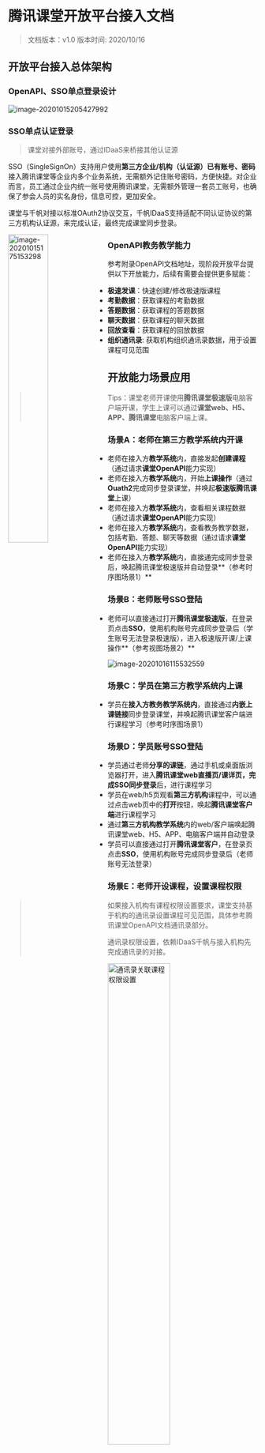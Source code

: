 # 腾讯课堂开放平台接入文档

> 文档版本：v1.0  版本时间: 2020/10/16

## 开放平台接入总体架构

### OpenAPI、SSO单点登录设计

<img src="asset/open_platform_doc/architecture.png" alt="image-20201015205427992" />

### SSO单点认证登录

> 课堂对接外部账号，通过IDaaS来桥接其他认证源

SSO（SingleSignOn）支持用户使用**第三方企业/机构（认证源）已有账号、密码**接入腾讯课堂等企业内多个业务系统，无需额外记住账号密码，方便快捷。对企业而言，员工通过企业内统一账号使用腾讯课堂，无需额外管理一套员工账号，也确保了参会人员的实名身份，信息可控，更加安全。

课堂与千帆对接以标准OAuth2协议交互，千帆IDaaS支持适配不同认证协议的第三方机构认证源，来完成认证，最终完成课堂同步登录。

<img src="asset/open_platform_doc/image-20201015175153298.png" alt="image-20201015175153298" style="width:40%;float:left" />

### OpenAPI教务教学能力

参考附录OpenAPI文档地址，现阶段开放平台提供以下开放能力，后续有需要会提供更多赋能：

- **极速发课**：快速创建/修改极速版课程
- **考勤数据**：获取课程的考勤数据
- **答题数据**：获取课程的答题数据
- **聊天数据**：获取课程的聊天数据
- **回放查看**：获取课程的回放数据
- **组织通讯录**: 获取机构组织通讯录数据，用于设置课程可见范围

## 开放能力场景应用

> Tips：课堂老师开课使用**腾讯课堂极速版**电脑客户端开课，学生上课可以通过**课堂web、H5、APP、腾讯课堂**电脑客户端上课。

### 场景A：老师在第三方教学系统内开课

- 老师在接入方**教学系统**内，直接发起**创建课程**（通过请求**课堂OpenAPI**能力实现）
- 老师在接入方**教学系统**内，开始**上课操作**（通过**Ouath2**完成同步登录课堂，并唤起**极速版腾讯课堂**上课）
- 老师在接入方**教学系统**内，查看相关课程数据（通过请求**课堂OpenAPI**能力实现）
- 老师在接入方**教学系统**内，查看教务教学数据，包括考勤、答题、聊天等数据（通过请求**课堂OpenAPI**能力实现）
- 老师在接入方**教学系统**内，直接通完成同步登录后，唤起腾讯课堂极速版并自动登录**（参考时序图场景1）**

### 场景B：老师账号SSO登陆

- 老师可以直接通过打开**腾讯课堂极速版**，在登录页点击**SSO**，使用机构账号完成同步登录后（学生账号无法登录极速版），进入极速版开课/上课操作**（参考视图场景2）**

<img src="asset/open_platform_doc/image-20201016115532559.png" alt="image-20201016115532559" />

### 场景C：学员在第三方教学系统内上课

- 学员在**接入方教务教学系统内**，直接通过**内嵌上课链接**同步登录课堂，并唤起腾讯课堂客户端进行课程学习（参考时序图场景1）

### 场景D：学员账号SSO登陆

- 学员通过老师**分享的课链**，通过手机或桌面版浏览器打开，进入**腾讯课堂web直播页/课详页，完成SSO同步登录**后，进行课程学习
- 学员在web/h5页观看**第三方机构**课程中，可以通过点击web页中的**打开**按钮，唤起**腾讯课堂客户端**进行课程学习
- 通过**第三方机构教学系统**内的web/客户端唤起腾讯课堂web、H5、APP、电脑客户端并自动登录
- 学员可以直接通过打开**腾讯课堂客户**，在登录页点击**SSO**，使用机构账号完成同步登录后（老师账号无法登录）

### 场景E：老师开设课程，设置课程权限

> 如果接入机构有课程权限设置要求，课堂支持基于机构的通讯录设置课程可见范围，具体参考腾讯课堂OpenAPI文档通讯录部分。
>
> 通讯录权限设置，依赖IDaaS千帆与接入机构先完成通讯录的对接。

<img src="asset/open_platform_doc/20201019_145647.jpg" alt="通讯录关联课程权限设置" style="width: 50%" />

## 时序图参考

### 场景1：老师从第三方机构(以开大为例)教务系统登陆到课堂

<img src="asset/open_platform_doc/image-20201016132937622.png" alt="image-20201016132937622"  />

> 开大IDP可以理解为一个第三方机构的账号ID平台，支持第三方账密校验、用户信息查询（**参考接入流程环节，千帆与机构对接部分**）
>
> sso-auth同步登录课堂接口地址为：
>
> https://ke.qq.com/cgi-proxy/sso/auth?app_domain=APP_DOMAIN&action=js，
>
> 其中
>
> action参数用于完成课堂同步登录后，引导浏览器唤起不同终端操作：
>
>	js: 唤起腾讯课堂极速版（老师开课） 
>
> 	app: 唤起腾讯课堂APP手机应用(学生在手机上课)
>
> 	pc: 唤起腾讯课堂PC桌面应用(学生在PC上课)
>
> 	web/h5: 适配redirect_url，完成302重定向到最终落地页
>
> app_domain参数，传递课堂约定的域名(参见**开放平台物料接入清单 - 机构与课堂对接表**)



### 场景2：老师从课堂SSO登陆第三方机构账号

<img src="asset/open_platform_doc/image-20201015220238944.png" alt="image-20201015220238944" />

## 第三方机构接入流程

<img src="asset/open_platform_doc/image-20201016021912233.png" alt="image-20201016021912233" />

1. **合同确认**：腾讯课堂商务、业务、产品、技术做风险评估，上报相关负责人，确认合同签订计划，以便研发工作投入
2. **确认计划**：课堂侧牵头拉通第三方机构、千帆、课堂，三方确认接入排期计划，提供课堂开放平台接入相关文档资料
3. **物料准备**：
   1. **千帆与机构对接**：千帆基于第三方机构认证源特征，与第三方机构产品、研发确认对接计划
   2. **千帆与课堂对接**：千帆提供必要的SSO认证信息、通讯录账密信息(若有需要)
4. **课堂调试**：在物料清单准备完毕后，课堂开始进行SSO、OpenAPI调试，完成调试后，交付第三方机构
5. **机构开发**：调用OpenAPI实现业务功能，遇到服务侧问题，课堂同学给予支持
6. **项目发布**：通常开放平台接入应该是0开发工作量，仅需要课堂侧做资源申请评估
7. **项目结项**：商务后续事宜跟进
8. **项目维护**：在合同期内，课堂侧负责开放平台服务能力的安全、稳定运行

> **项目进度跟进**：课堂侧定期收集对接问题，通过微信群进行整体项目进度同步跟进。

## 开放平台接入物料清单

### 1. 千帆与第三方机构对接，完成认证源接入

因为第三方机构账号通过IDaaS来桥接到课堂，所以机构需要提前与IDaaS适配好，千帆相关产品与研发同学会提供协助。

主要对接内容有两大部分：

- 认证接入
- 通讯录同步

具体接入方式，参考千帆玉符合作应用接入文档：https://docs.qq.com/doc/DSENHR29pQm1EZkt3

### 2. 千帆与课堂对接，千帆提供SSO认证信息

| **参数**               | **说明**                                                     |
| ---------------------- | ------------------------------------------------------------ |
| authorization_endpoint | 千帆IDaaS提供的认证地址，认证成功后会携带code回调课堂        |
| client_id              | 千帆给接入方分配的租户client-id，在调用下方`authorization_endpoint`接口时需要用到 |
| client_secret          | 千帆给接入方分配的租户client-secret，在调用下方`authorization_endpoint`接口时需要用到 |
| token_endpoint         | step1. 使用code获取千帆IDaaS access_token的接口地址          |
| userinfo_endpoint      | step2. 使用access_token获取IDaaS用户信息的接口地址           |
| tenant_id              | 千帆给接入方分配的租户ID          |

以上配置用于课堂使用SSO登录时与千帆IDaaS账户互通使用。

| **参数**               | **说明**                                                     |
| ---------------------- | ------------------------------------------------------------ |
| tenant_id              | 千帆给接入方分配的租户ID    |
| udept_endpoint         | 通讯录REST HTTP请求入口点 |
| username               | 通讯录管理员用户名         |
| password               | 通讯录管理员用密码         |

以上配置用于课堂请求千帆通讯录接口鉴权使用

### 3. 机构与课堂对接，课堂提供OpenAPI认证信息

| 参数       | 说明                                |
| ---------- | ----------------------------------- |
| app_id     | 课堂分配给平台接入方的应用ID        |
| app_secret | 课堂分配给平台接入方的应用秘钥      |
| app_domain | SSO登录的企业域名，用于与app_id关联 |
| app_mail   | SSO登录的企业邮箱，用于与app_id关联 |

以上配置，课堂需要提供给到平台接入方，用于后续OpenAPI接口的调用。

## 附录参考

- 千帆玉符合作方应用接入文档：https://docs.qq.com/doc/DSENHR29pQm1EZkt3
- OpenAPI接入文档：[课堂开放平台开发指南](openapi/课堂开放平台开发指南.md)


